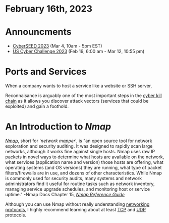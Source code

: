 # February 16th, 2023

# Announcments 
- [CyberSEED 2023](https://cyberskyline.com/events/cyberseed) (Mar 4, 10am - 5pm EST)
- [US Cyber Challenge 2023](https://app.joinhandshake.com/stu/events/1241482) (Feb 19, 6:00 am - Mar 12, 10:55 pm)

# Ports and Services
When a company wants to host a service like a website or SSH server, 

Reconnaisance is arguably one of the most important steps in the [cyber kill chain](https://www.lockheedmartin.com/en-us/capabilities/cyber/cyber-kill-chain.html) as it 
allows you discover attack vectors (services that could be exploited) and gain a foothold.

# An Introduction to *Nmap*
[_Nmap_](https://nmap.org/book/man.html#man-description), short for '_network mapper_', is "an open source tool for network exploration and security auditing. It was 
designed to rapidly scan large networks, although it works fine against single hosts. Nmap uses raw IP packets in novel ways to determine what hosts are available on 
the network, what services (application name and version) those hosts are offering, what operating systems (and OS versions) they are running, what type of packet
filters/firewalls are in use, and dozens of other characteristics. While Nmap is commonly used for security audits, many systems and network administrators find it useful 
for routine tasks such as network inventory, managing service upgrade schedules, and monitoring host or service uptime." -Nmap Docs Chapter 15, [_Nmap Reference Guide_](https://nmap.org/book/man.html#man-description)

Although you can use Nmap without really understanding [networking protocols](https://www.cloudflare.com/learning/network-layer/what-is-a-protocol/), I highly recommend 
learning about at least [TCP](https://www.techtarget.com/searchnetworking/definition/TCP) and [UDP](https://www.cloudflare.com/learning/ddos/glossary/user-datagram-protocol-udp/) protocols.

